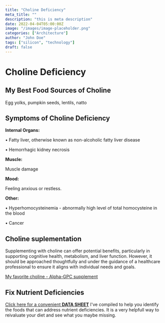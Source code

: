 ```yaml
---
title: "Choline Deficiency"
meta_title: ""
description: "this is meta description"
date: 2022-04-04T05:00:00Z
image: "/images/image-placeholder.png"
categories: ["Architecture"]
author: "John Doe"
tags: ["silicon", "technology"]
draft: false
---
```

 <h1>Choline Deficiency</h1>
            <h2>My Best Food Sources of Choline</h2>
          <p>
          Egg yolks, pumpkin seeds, lentils, natto</p>
<h2>Symptoms of Choline Deficiency</h2>
 
 <p><b>Internal Organs:</b></p>
 <p>&bull; Fatty liver, otherwise known as non-alcoholic fatty liver disease</p>
 <p>&bull; Hemorrhagic kidney necrosis</p>

  <p><b>Muscle:</b></p><p>Muscle damage</p>
   <p><b>Mood:</b></p><p>Feeling anxious or restless.</p>
<p><b>Other:</b></p>
<p>&bull; Hyperhomocysteinemia - abnormally high level of total homocysteine in the blood</p>
 <p>&bull; Cancer</p>
<h2>Choline suplementation</h2>
  <p> Supplementing with choline can offer potential benefits, particularly in supporting cognitive health, metabolism, and liver function. However, it should be approached thoughtfully and under the guidance of a healthcare professional to ensure it aligns with individual needs and goals.</p>
 <p><a target="_blank" href="https://www.amazon.com/gp/product/B07PZ8T2QZ/ref=ppx_yo_dt_b_search_asin_title?ie=UTF8&amp;psc=1&_encoding=UTF8&tag=irinawink-20&linkCode=ur2&linkId=7cf644b4998875612fe814b87ee99bb3&camp=1789&creative=9325">My favorite choline - Alpha-GPC supplement</a></p>
<h2>Fix Nutrient Deficiencies</h2><p><a title="fix nutritional deficiencies with a data sheet" href="../nutrients-in-healthy-foods.html">Click here for a convenient <b>DATA SHEET</b></a> I've compiled to help you identify the foods that can address nutrient deficiencies. It is a very helpfull way to reivaluate your diet and see what you maybe missing.</p>